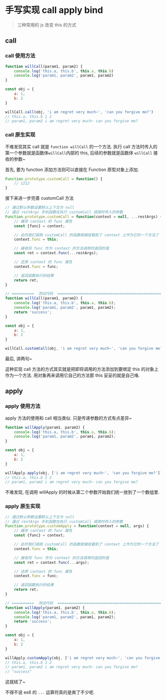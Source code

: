 # 手写实现 call apply bind

> 三种常用的 js 改变 this 的方式

## call

### call 使用方法

```js
function willCall(param1, param2) {
    console.log('this.a, this.b', this.a, this.b)
    console.log('param1, param2', param1, param2)
}

const obj = {
    a: 1,
    b: 2
}

willCall.call(obj, 'i am regret very much~', 'can you forgive me?')
// this.a, this.b 1 2
// param1, param2 i am regret very much~ can you forgive me?
```

### call 原生实现

不难发现其实 call 就是 `function willCall` 的一个方法. 执行 call 方法时传入的第一个参数就是函数体`willCall`内部的 this, 后续的参数就是函数体 `willCall` 接收的参数~

首先, 要为 function 添加方法则可以直接在 Function 原型对象上添加.

```js
Function.prototype.customCall = function() {
    // 1212
}
```

接下来进一步完善 customCall 方法

```js
// 通过默认参数设置默认上下文为 null
// 通过 restArgs 手机函数在执行 customCall 调用时传入的参数
Function.prototype.customCall = function(context = null, ...restArgs) {
    // 缓存 context 的 func 属性
    const {func} = context;

    // 此时我们调用 customCall 的函数就被挂载到了 context 上作为它的一个方法了
    context.func = this;

    // 接收将 func 作为 context 的方法调用时返回的值
    const ret = context.func(...restArgs);

    // 还原 context 的 func 属性
    context.func = func;

    // 返回函数执行的结果
    return ret;
}

// ==========  测试代码  ========================================================\
function willCall(param1, param2) {
    console.log('this.a, this.b', this.a, this.b);
    console.log('param1, param2', param1, param2);
    return 'success';
}

const obj = {
    a: 1,
    b: 2
}

willCall.customCall(obj, 'i am regret very much~', 'can you forgive me?');
```

最后, 讲两句~

这种实现 call 方法的方式其实就是把即将调用的方法添加到要绑定 this 的对象上作为一个方法. 用对象再来调用它自己的方法那 this 妥妥的就是自己咯.

## apply

### apply 使用方法

apply 方法的使用和 call 相当类似. 只是传递参数的方式有点差异~

```js
function willApply(param1, param2) {
    console.log('this.a, this.b', this.a, this.b);
    console.log('param1, param2', param1, param2);
}

const obj = {
    a: 1,
    b: 2
}

willApply.apply(obj, ['i am regret very much~', 'can you forgive me?']);
// this.a, this.b 1 2
// param1, param2 i am regret very much~ can you forgive me?
```

不难发现, 在调用 willApply 的时候从第二个参数开始我们统一放到了一个数组里.

### apply 原生实现

```js
// 通过默认参数设置默认上下文为 null
// 通过 restArgs 手机函数在执行 customCall 调用时传入的参数
Function.prototype.customApply = function(context = null, args) {
    // 缓存 context 的 func 属性
    const {func} = context;

    // 此时我们调用 customCall 的函数就被挂载到了 context 上作为它的一个方法了
    context.func = this;

    // 接收将 func 作为 context 的方法调用时返回的值
    const ret = context.func(...args);

    // 还原 context 的 func 属性
    context.func = func;

    // 返回函数执行的结果
    return ret;
}

// ==========  测试代码  ========================================================\
function willApply(param1, param2) {
    console.log('this.a, this.b', this.a, this.b);
    console.log('param1, param2', param1, param2);
    return 'success';
}

const obj = {
    a: 1,
    b: 2
}

willApply.customApply(obj, ['i am regret very much~', 'can you forgive me?']);
// this.a, this.b 1 2
// param1, param2 i am regret very much~ can you forgive me?
// "success"
```

这就结了~

不得不说 es6 的 `...` 运算符真的是爽了不少呢.

